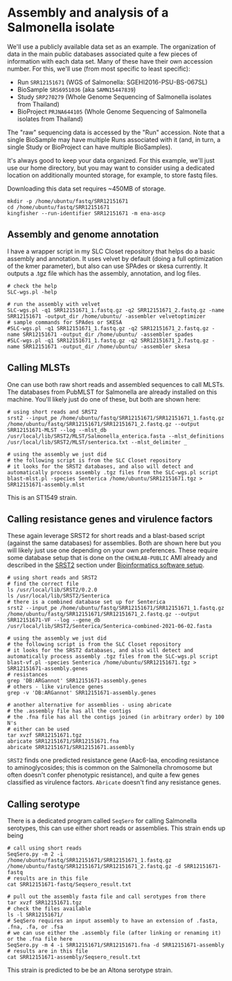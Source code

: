 # Assembly and analysis of a Salmonella isolate

We'll use a publicly available data set as an example.
The organization of data in the main public databases associated quite a few pieces of information with each data set.
Many of these have their own accession number.
For this, we'll use (from most specific to least specific):
* Run `SRR12151671` (WGS of Salmonella: SGEHI2016-PSU-BS-067SL)
* BioSample `SRS6951036` (aka `SAMN15447839`)
* Study `SRP270279` (Whole Genome Sequencing of Salmonella isolates from Thailand)
* BioProject `PRJNA644105` (Whole Genome Sequencing of Salmonella isolates from Thailand)

The "raw" sequencing data is accessed by the "Run" accession.
Note that a single BioSample may have multiple Runs associated with it (and, in turn, a single Study or BioProject can have multiple BioSamples).

It's always good to keep your data organized.
For this example, we'll just use our home directory, but you may want to consider using a dedicated location on additionally mounted storage, for example, to store fastq files.

Downloading this data set requires ~450MB of storage.
```
mkdir -p /home/ubuntu/fastq/SRR12151671
cd /home/ubuntu/fastq/SRR12151671
kingfisher --run-identifier SRR12151671 -m ena-ascp
```

## Assembly and genome annotation
I have a wrapper script in my SLC Closet repository that helps do a basic assembly and annotation.
It uses velvet by default (doing a full optimization of the kmer parameter), but also can use SPAdes or skesa currently.
It outputs a .tgz file which has the assembly, annotation, and log files.
```
# check the help
SLC-wgs.pl -help

# run the assembly with velvet
SLC-wgs.pl -q1 SRR12151671_1.fastq.gz -q2 SRR12151671_2.fastq.gz -name SRR12151671 -output_dir /home/ubuntu/ -assembler velvetoptimizer
# sample commands for SPAdes or SKESA
#SLC-wgs.pl -q1 SRR12151671_1.fastq.gz -q2 SRR12151671_2.fastq.gz -name SRR12151671 -output_dir /home/ubuntu/ -assembler spades
#SLC-wgs.pl -q1 SRR12151671_1.fastq.gz -q2 SRR12151671_2.fastq.gz -name SRR12151671 -output_dir /home/ubuntu/ -assembler skesa
```

## Calling MLSTs
One can use both raw short reads and assembled sequences to call MLSTs.
The databases from PubMLST for Salmonella are already installed on this machine.
You'll likely just do one of these, but both are shown here:
```
# using short reads and SRST2
srst2 --input_pe /home/ubuntu/fastq/SRR12151671/SRR12151671_1.fastq.gz /home/ubuntu/fastq/SRR12151671/SRR12151671_2.fastq.gz --output SRR12151671-MLST --log --mlst_db /usr/local/lib/SRST2/MLST/Salmonella_enterica.fasta --mlst_definitions /usr/local/lib/SRST2/MLST/senterica.txt --mlst_delimiter _

# using the assembly we just did
# the following script is from the SLC Closet repository
# it looks for the SRST2 databases, and also will detect and automatically process assembly .tgz files from the SLC-wgs.pl script
blast-mlst.pl -species Senterica /home/ubuntu/SRR12151671.tgz > SRR12151671-assembly.mlst
```
This is an ST1549 strain.

## Calling resistance genes and virulence factors
These again leverage SRST2 for short reads and a blast-based script (against the same databases) for assemblies.
Both are shown here but you will likely just use one depending on your own preferences.
These require some database setup that is done on the `CHENLAB-PUBLIC` AMI already and described in the [SRST2](/sysadmin/bioinformatics.md) section under [Bioinformatics software setup](/sysadmin/bioinformatics.md).
```
# using short reads and SRST2
# find the correct file
ls /usr/local/lib/SRST2/0.2.0
ls /usr/local/lib/SRST2/Senterica
# there is a combined database set up for Senterica
srst2 --input_pe /home/ubuntu/fastq/SRR12151671/SRR12151671_1.fastq.gz /home/ubuntu/fastq/SRR12151671/SRR12151671_2.fastq.gz --output SRR12151671-VF --log --gene_db /usr/local/lib/SRST2/Senterica/Senterica-combined-2021-06-02.fasta

# using the assembly we just did
# the following script is from the SLC Closet repository
# it looks for the SRST2 databases, and also will detect and automatically process assembly .tgz files from the SLC-wgs.pl script
blast-vf.pl -species Senterica /home/ubuntu/SRR12151671.tgz > SRR12151671-assembly.genes
# resistances
grep 'DB:ARGannot' SRR12151671-assembly.genes
# others - like virulence genes
grep -v 'DB:ARGannot' SRR12151671-assembly.genes

# another alternative for assemblies - using abricate
# the .assembly file has all the contigs
# the .fna file has all the contigs joined (in arbitrary order) by 100 N's
# either can be used
tar xvzf SRR12151671.tgz
abricate SRR12151671/SRR12151671.fna
abricate SRR12151671/SRR12151671.assembly
```
`SRST2` finds one predicted resistance gene (Aac6-Iaa, encoding resistance to aminoglycosides; this is common on the Salmonella chromosome but often doesn't confer phenotypic resistance), and quite a few genes classified as virulence factors.
`Abricate` doesn't find any resistance genes.

## Calling serotype
There is a dedicated program called `SeqSero` for calling Salmonella serotypes, this can use either short reads or assemblies.
This strain ends up being 
```
# call using short reads
SeqSero.py -m 2 -i /home/ubuntu/fastq/SRR12151671/SRR12151671_1.fastq.gz /home/ubuntu/fastq/SRR12151671/SRR12151671_2.fastq.gz -d SRR12151671-fastq
# results are in this file
cat SRR12151671-fastq/Seqsero_result.txt

# pull out the assembly fasta file and call serotypes from there
tar xvzf SRR12151671.tgz
# check the files available
ls -l SRR12151671/
# SeqSero requires an input assembly to have an extension of .fasta, .fna, .fa, or .fsa
# we can use either the .assembly file (after linking or renaming it) or the .fna file here
SeqSero.py -m 4 -i SRR12151671/SRR12151671.fna -d SRR12151671-assembly
# results are in this file
cat SRR12151671-assembly/Seqsero_result.txt
```
This strain is predicted to be be an Altona serotype strain.

